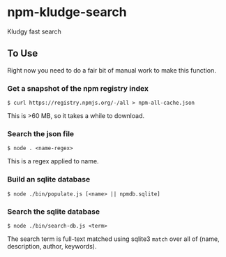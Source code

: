 npm-kludge-search
=================

Kludgy fast search

## To Use

Right now you need to do a fair bit of manual work to make this function.

### Get a snapshot of the npm registry index

```
$ curl https://registry.npmjs.org/-/all > npm-all-cache.json
```

This is >60 MB, so it takes a while to download.

### Search the json file

```
$ node . <name-regex>
```

This is a regex applied to name.

### Build an sqlite database

```
$ node ./bin/populate.js [<name> || npmdb.sqlite]
```

### Search the sqlite database

```
$ node ./bin/search-db.js <term>
```

The search term is full-text matched using sqlite3 `match` over all of (name,
description, author, keywords).


